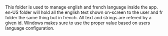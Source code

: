 This folder is used to manage english and french language inside the app. en-US folder will hold all the english text shown on-screen to the user and fr folder the same thing but in french. All text and strings are refered by a given id. Windows makes sure to use the proper value based on users language configuration.